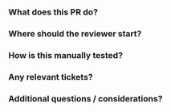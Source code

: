 ### What does this PR do?


### Where should the reviewer start?


### How is this manually tested?


### Any relevant tickets?


### Additional questions / considerations?
